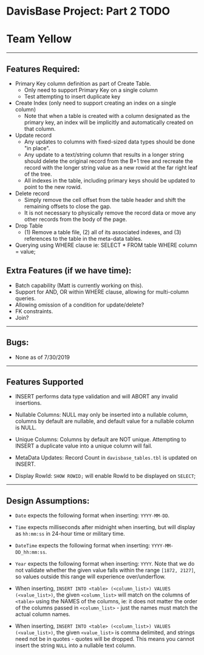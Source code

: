 # DavisBase Project: Part 2 TODO
# Team Yellow

----------

## Features Required:
* Primary Key column definition as part of Create Table.
    * Only need to support Primary Key on a single column
    * Test attempting to insert duplicate key
* Create Index (only need to support creating an index on a single column)
    * Note that when a table is created with a column designated as the primary key, an index will be implicitly and automatically created on that column.
* Update record
    * Any updates to columns with fixed-sized data types should be done "in place". 
    * Any update to a text/string column that results in a longer string should delete the original record from the B+1 tree and recreate the record with the longer string value as a new rowid at the far right leaf of the tree.
    * All indexes in the table, including primary keys should be updated to point to the new rowid.
* Delete record
    * Simply remove the cell offset from the table header and shift the remaining offsets to close the gap.
    * It is not necessary to physically remove the record data or move any other records from the body of the page.
* Drop Table
    * (1) Remove a table file, (2) all of its associated indexes, and (3) references to the table in the meta-data tables.
* Querying using WHERE clause ie: SELECT * FROM table WHERE column = value;


## Extra Features (if we have time):
* Batch capability (Matt is currently working on this).
* Support for AND, OR within WHERE clause, allowing for multi-column queries.
* Allowing omission of a condition for update/delete?
* FK constraints.
* Join?

----------

## Bugs:
* None as of 7/30/2019

----------

## Features Supported	
* INSERT performs data type validation and will ABORT any invalid insertions.	

 * Nullable Columns: NULL may only be inserted into a nullable column, columns by default are nullable, and default value for a nullable column is NULL.	

 * Unique Columns: Columns by default are NOT unique. Attempting to INSERT a duplicate value into a unique column will fail.	

 * MetaData Updates: Record Count in `davisbase_tables.tbl` is updated on INSERT.	

 * Display RowId: `SHOW ROWID;` will enable RowId to be displayed on `SELECT`;

----------

## Design Assumptions:
* `Date` expects the following format when inserting: `YYYY-MM-DD`.

* `Time` expects milliseconds after midnight when inserting, but will display as `hh:mm:ss` in 24-hour time or military time. 

* `DateTime` expects the following format when inserting: `YYYY-MM-DD_hh:mm:ss`.

* `Year` expects the following format when inserting: `YYYY`. Note that we do not validate whether the given value falls within the range `[1872, 2127]`, so values outside this range will experience over/underflow.

* When inserting, `INSERT INTO <table> (<column_list>) VALUES (<value_list>)`, the given `<column_list>` will match on the columns of `<table>` using the NAMES of the columns, ie: it does not matter the order of the columns passed in `<column_list>` - just the names must match the actual column names. 

* When inserting, `INSERT INTO <table> (<column_list>) VALUES (<value_list>)`, the given `<value_list>` is comma delimited, and strings need not be in quotes - quotes will be dropped. This means you cannot insert the string `NULL` into a nullable text column. 